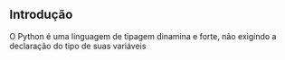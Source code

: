## Introdução

O Python é uma linguagem de tipagem dinamina e forte, não exigindo a declaração do tipo de suas variáveis  